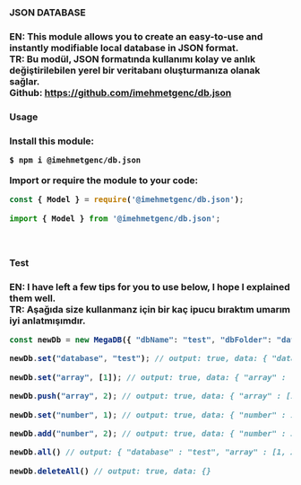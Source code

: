<h3>JSON DATABASE<h3>

EN: This module allows you to create an easy-to-use and instantly modifiable local database in JSON format.<br>
TR: Bu modül, JSON formatında kullanımı kolay ve anlık değiştirilebilen yerel bir veritabanı oluşturmanıza olanak sağlar.
<br>
Github: https://github.com/imehmetgenc/db.json<br>

<h3>Usage<h3>
Install this module:

```bash
$ npm i @imehmetgenc/db.json
```

Import or require the module to your code:
```js
const { Model } = require('@imehmetgenc/db.json');
```

```js
import { Model } from '@imehmetgenc/db.json';

```
<br>


<h3>Test<h3>
EN: I have left a few tips for you to use below, I hope I explained them well.<br>
TR: Aşağıda size kullanmanz için bir kaç ipucu bıraktım umarım iyi anlatmışımdır.

```js
const newDb = new MegaDB({ "dbName": "test", "dbFolder": "database", "noBlankData": true, "readable": true }); // Create database

newDb.set("database", "test"); // output: true, data: { "database" : "test" }

newDb.set("array", [1]); // output: true, data: { "array" : [1] }

newDb.push("array", 2); // output: true, data: { "array" : [1, 2] }

newDb.set("number", 1); // output: true, data: { "number" : 1 }

newDb.add("number", 2); // output: true, data: { "number" : 3 }

newDb.all() // output: { "database" : "test", "array" : [1, 2], "number" : 3 }

newDb.deleteAll() // output: true, data: {}
```
